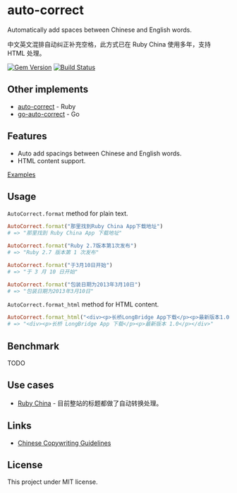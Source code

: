# auto-correct

Automatically add spaces between Chinese and English words.

中文英文混排自动纠正补充空格，此方式已在 Ruby China 使用多年，支持 HTML 处理。

[![Gem Version](https://badge.fury.io/rb/auto-correct.svg)](https://rubygems.org/gems/auto-correct) [![Build
Status](https://api.travis-ci.org/huacnlee/auto-correct.svg?branch=master&.svg)](http://travis-ci.org/huacnlee/auto-correct)


## Other implements

- [auto-correct](https://github.com/huacnlee/auto-correct) - Ruby
- [go-auto-correct](https://github.com/huacnlee/go-auto-correct) - Go

## Features

- Auto add spacings between Chinese and English words.
- HTML content support.

[Examples](https://github.com/huacnlee/auto-correct/blob/master/test/format_test.rb)

## Usage

`AutoCorrect.format` method for plain text.

```ruby
AutoCorrect.format("那里找到Ruby China App下载地址")
# => "那里找到 Ruby China App 下载地址"

AutoCorrect.format("Ruby 2.7版本第1次发布")
# => "Ruby 2.7 版本第 1 次发布"

AutoCorrect.format("于3月10日开始")
# => "于 3 月 10 日开始"

AutoCorrect.format("包装日期为2013年3月10日")
# => "包装日期为2013年3月10日"
```

`AutoCorrect.format_html` method for HTML content.

```ruby
AutoCorrect.format_html("<div><p>长桥LongBridge App下载</p><p>最新版本1.0</p></div>")
# => "<div><p>长桥 LongBridge App 下载</p><p>最新版本 1.0</p></div>"
```

## Benchmark

TODO

## Use cases

* [Ruby China](https://ruby-china.org) - 目前整站的标题都做了自动转换处理。

## Links

* [Chinese Copywriting Guidelines](https://github.com/sparanoid/chinese-copywriting-guidelines)

## License

This project under MIT license.
